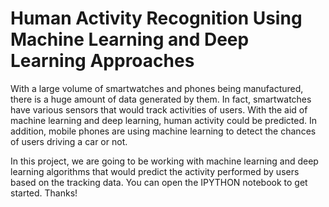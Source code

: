 # Human Activity Recognition Using Machine Learning and Deep Learning Approaches

With a large volume of smartwatches and phones being manufactured, there is a huge amount of data generated by them. In fact, smartwatches have various sensors that would track activities of users. With the aid of machine learning and deep learning, human activity could be predicted. In addition, mobile phones are using machine learning to detect the chances of users driving a car or not.

In this project, we are going to be working with machine learning and deep learning algorithms that would predict the activity performed by users based on the tracking data. You can open the IPYTHON notebook to get started. Thanks! 
